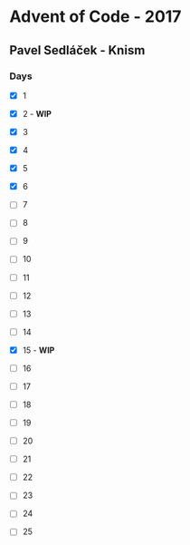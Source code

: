 # Advent of Code - 2017
## Pavel Sedláček - Knism

### Days

* [x] 1
* [x] 2 - **WIP**
* [x] 3
* [x] 4
* [x] 5
* [x] 6
* [ ] 7
* [ ] 8
* [ ] 9
* [ ] 10
* [ ] 11
* [ ] 12
* [ ] 13
* [ ] 14
* [x] 15 - **WIP**
* [ ] 16
* [ ] 17
* [ ] 18
* [ ] 19
* [ ] 20
* [ ] 21
* [ ] 22
* [ ] 23
* [ ] 24
* [ ] 25


